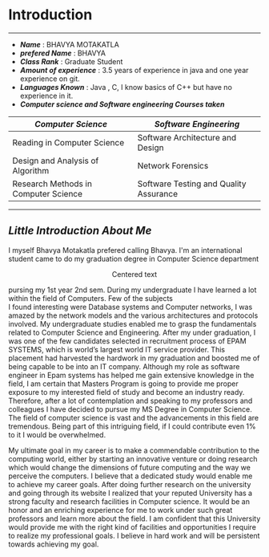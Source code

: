 # Introduction
---
* ***Name*** : BHAVYA MOTAKATLA
* ***prefered Name*** : BHAVYA
* ***Class Rank*** : Graduate Student
* ***Amount of experience*** : 3.5 years of experience in java and one year experience on git.
* ***Languages Known*** :  Java , C, I know basics of C++ but have no experience in it.
* ***Computer science and Software engineering Courses taken*** 

***Computer Science***    | ***Software Engineering*** 
  ------------------ | -------------------------------------------
   Reading in Computer Science | Software Architecture and Design
   Design and Analysis of Algorithm |   Network Forensics                    
   Research Methods in Computer Science | Software Testing and Quality Assurance
   
   ---
   ***Little Introduction About Me***
   -----
   
   I myself Bhavya Motakatla prefered calling Bhavya. I'm an international student came to do my graduation degree in Computer Science department <p style="text-align: center;">Centered text</p>
   pursing my 1st year 2nd sem. During my undergraduate I have learned a lot within the field of Computers. Few of the subjects  
   I found interesting were Database systems and Computer networks, I was amazed by the network models and the various architectures and protocols involved.
   My undergraduate studies enabled me to grasp the fundamentals related to Computer Science
   and Engineering. After my under graduation, I was one of the few candidates selected in recruitment process of EPAM SYSTEMS, which is world’s largest world IT service provider. This placement had harvested the
hardwork in my graduation and boosted me of being capable to be into an IT company.
Although my role as software engineer in Epam systems has helped me gain extensive
knowledge in the field, I am certain that Masters Program is going to provide me proper
exposure to my interested field of study and become an industry ready. Therefore, after a lot of
contemplation and speaking to my professors and colleagues I have decided to pursue my MS
Degree in Computer Science. The field of computer science is vast and the advancements in this field are tremendous. 
Being part of this intriguing field, if I could contribute even 1% to it I would be overwhelmed.

My ultimate goal in my career is to make a commendable contribution to the computing world, either by starting an innovative venture or doing research which would change the dimensions of future computing and the way we perceive the computers. I believe that a dedicated study would enable me to achieve my career goals. After doing further research on the university and
going through its website I realized that your reputed University has a strong faculty and
research facilities in Computer science. It would be an honor and an enriching experience for me
to work under such great professors and learn more about the field. I am confident that this
University would provide me with the right kind of facilities and opportunities I require to realize
my professional goals. I believe in hard work and will be persistent towards achieving my goal.

   
   
   
   
